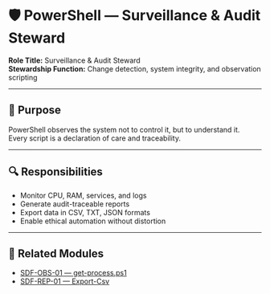 # 🛡️ PowerShell — Surveillance & Audit Steward

**Role Title:** Surveillance & Audit Steward  
**Stewardship Function:** Change detection, system integrity, and observation scripting

---

## 🧠 Purpose

PowerShell observes the system not to control it, but to understand it.  
Every script is a declaration of care and traceability.

---

## 🔍 Responsibilities

- Monitor CPU, RAM, services, and logs  
- Generate audit-traceable reports  
- Export data in CSV, TXT, JSON formats  
- Enable ethical automation without distortion

---

## 🔗 Related Modules

- [SDF-OBS-01 — get-process.ps1](../Observation/SDF-OBS-01.md)  
- [SDF-REP-01 — Export-Csv](../Reporting/SDF-REP-01.md)

